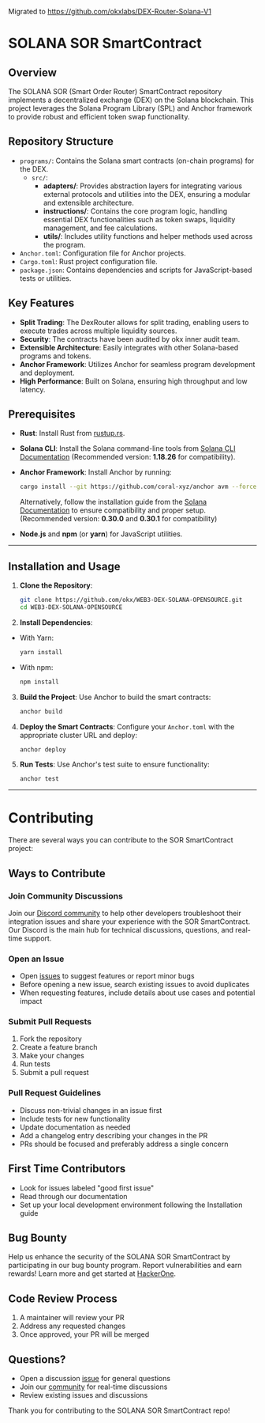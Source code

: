 Migrated to https://github.com/okxlabs/DEX-Router-Solana-V1

# SOLANA SOR SmartContract

## Overview

The SOLANA SOR (Smart Order Router) SmartContract repository implements a decentralized exchange (DEX) on the Solana blockchain. This project leverages the Solana Program Library (SPL) and Anchor framework to provide robust and efficient token swap functionality.

## Repository Structure

- `programs/`: Contains the Solana smart contracts (on-chain programs) for the DEX.
  - `src/`:
    - **adapters/**: Provides abstraction layers for integrating various external protocols and utilities into the DEX, ensuring a modular and extensible architecture.
    - **instructions/**: Contains the core program logic, handling essential DEX functionalities such as token swaps, liquidity management, and fee calculations.
    - **utils/**: Includes utility functions and helper methods used across the program.
- `Anchor.toml`: Configuration file for Anchor projects.
- `Cargo.toml`: Rust project configuration file.
- `package.json`: Contains dependencies and scripts for JavaScript-based tests or utilities.

## Key Features

- **Split Trading**: The DexRouter allows for split trading, enabling users to execute trades across multiple liquidity sources.
- **Security**: The contracts have been audited by okx inner audit team.
- **Extensible Architecture**: Easily integrates with other Solana-based programs and tokens.
- **Anchor Framework**: Utilizes Anchor for seamless program development and deployment.
- **High Performance**: Built on Solana, ensuring high throughput and low latency.


## Prerequisites

- **Rust**: Install Rust from [rustup.rs](https://rustup.rs/).
- **Solana CLI**: Install the Solana command-line tools from [Solana CLI Documentation](https://docs.solana.com/cli/install-solana-cli-tools) (Recommended version: **1.18.26** for compatibility).
- **Anchor Framework**: Install Anchor by running:

  ```bash
  cargo install --git https://github.com/coral-xyz/anchor avm --force
  ```

  Alternatively, follow the installation guide from the [Solana Documentation](https://solana.com/docs/intro/installation) to ensure compatibility and proper setup.(Recommended version: **0.30.0** and **0.30.1** for compatibility)
- **Node.js** and **npm** (or **yarn**) for JavaScript utilities.

---

## Installation and Usage

1. **Clone the Repository**:
   ```bash
   git clone https://github.com/okx/WEB3-DEX-SOLANA-OPENSOURCE.git
   cd WEB3-DEX-SOLANA-OPENSOURCE
   ```

2. **Install Dependencies**:
- With Yarn:
  ```bash
  yarn install
  ```

- With npm:
  ```bash
  npm install
  ```

3. **Build the Project**:
   Use Anchor to build the smart contracts:
   ```bash
   anchor build
   ```

4. **Deploy the Smart Contracts**:
   Configure your `Anchor.toml` with the appropriate cluster URL and deploy:
   ```bash
   anchor deploy
   ```

5. **Run Tests**:
   Use Anchor's test suite to ensure functionality:
   ```bash
   anchor test
   ```

---

# Contributing

There are several ways you can contribute to the SOR SmartContract project:

## Ways to Contribute

### Join Community Discussions
Join our [Discord community](https://discord.gg/3N9PHeNn) to help other developers troubleshoot their integration issues and share your experience with the SOR SmartContract. Our Discord is the main hub for technical discussions, questions, and real-time support.

### Open an Issue
- Open [issues](https://github.com/okx/WEB3-DEX-SOLANA-OPENSOURCE/issues) to suggest features or report minor bugs
- Before opening a new issue, search existing issues to avoid duplicates
- When requesting features, include details about use cases and potential impact

### Submit Pull Requests
1. Fork the repository
2. Create a feature branch
3. Make your changes
4. Run tests
5. Submit a pull request

### Pull Request Guidelines
- Discuss non-trivial changes in an issue first
- Include tests for new functionality
- Update documentation as needed
- Add a changelog entry describing your changes in the PR
- PRs should be focused and preferably address a single concern

## First Time Contributors
- Look for issues labeled "good first issue"
- Read through our documentation
- Set up your local development environment following the Installation guide

## Bug Bounty
Help us enhance the security of the SOLANA SOR SmartContract by participating in our bug bounty program. Report vulnerabilities and earn rewards! Learn more and get started at [HackerOne](https://hackerone.com/okg/policy_scopes?type=team).

## Code Review Process
1. A maintainer will review your PR
2. Address any requested changes
3. Once approved, your PR will be merged

## Questions?
- Open a discussion [issue](https://github.com/okx/WEB3-DEX-SOLANA-OPENSOURCE/issues) for general questions
- Join our [community](https://discord.gg/okxdexapi) for real-time discussions
- Review existing issues and discussions

Thank you for contributing to the SOLANA SOR SmartContract repo!
